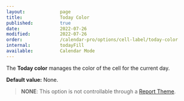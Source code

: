 ```yaml
---
layout:             page
title:              Today Color
published:          true
date:               2022-07-26
modified:           2022-07-26
order:              /calendar-pro/options/cell-label/today-color
internal:           todayFill
available:          Calendar Mode
---
```

The **Today color** manages the color of the cell for the current day.

**Default value:** None.

> **NONE**: This option is not controllable through a [Report Theme](../../features/themes.md).